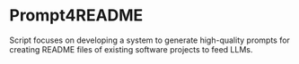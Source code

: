 # Prompt4README
Script focuses on developing a system to generate high-quality prompts for creating README files of existing software projects to feed LLMs. 
